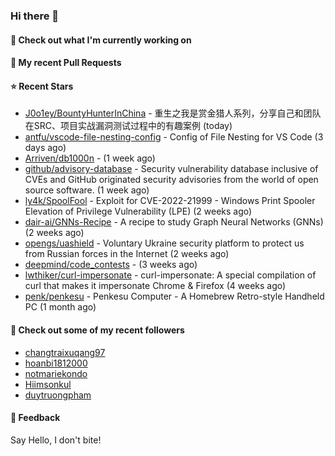 ### Hi there 👋

#### 👷 Check out what I'm currently working on

#### 🔨 My recent Pull Requests


#### ⭐ Recent Stars

- [J0o1ey/BountyHunterInChina](https://github.com/J0o1ey/BountyHunterInChina) - 重生之我是赏金猎人系列，分享自己和团队在SRC、项目实战漏洞测试过程中的有趣案例 (today)
- [antfu/vscode-file-nesting-config](https://github.com/antfu/vscode-file-nesting-config) - Config of File Nesting for VS Code (3 days ago)
- [Arriven/db1000n](https://github.com/Arriven/db1000n) -  (1 week ago)
- [github/advisory-database](https://github.com/github/advisory-database) - Security vulnerability database inclusive of CVEs and GitHub originated security advisories from the world of open source software. (1 week ago)
- [ly4k/SpoolFool](https://github.com/ly4k/SpoolFool) - Exploit for CVE-2022-21999 - Windows Print Spooler Elevation of Privilege Vulnerability (LPE) (2 weeks ago)
- [dair-ai/GNNs-Recipe](https://github.com/dair-ai/GNNs-Recipe) - A recipe to study Graph Neural Networks (GNNs) (2 weeks ago)
- [opengs/uashield](https://github.com/opengs/uashield) - Voluntary Ukraine security platform to protect us from Russian forces in the Internet (2 weeks ago)
- [deepmind/code_contests](https://github.com/deepmind/code_contests) -  (3 weeks ago)
- [lwthiker/curl-impersonate](https://github.com/lwthiker/curl-impersonate) - curl-impersonate: A special compilation of curl that makes it impersonate Chrome &amp; Firefox (4 weeks ago)
- [penk/penkesu](https://github.com/penk/penkesu) - Penkesu Computer - A Homebrew Retro-style Handheld PC (1 month ago)

#### 👯 Check out some of my recent followers

- [changtraixuqang97](https://github.com/changtraixuqang97)
- [hoanbi1812000](https://github.com/hoanbi1812000)
- [notmariekondo](https://github.com/notmariekondo)
- [Hiimsonkul](https://github.com/Hiimsonkul)
- [duytruongpham](https://github.com/duytruongpham)

#### 💬 Feedback

Say Hello, I don't bite!
